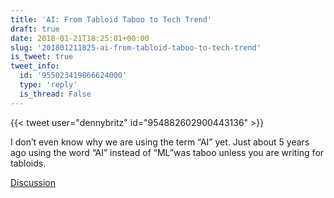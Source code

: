 ```yaml
---
title: 'AI: From Tabloid Taboo to Tech Trend'
draft: true
date: 2018-01-21T18:25:01+00:00
slug: '201801211825-ai-from-tabloid-taboo-to-tech-trend'
is_tweet: true
tweet_info:
  id: '955023419866624000'
  type: 'reply'
  is_thread: False
---
```




{{< tweet user="dennybritz" id="954882602900443136" >}}

I don’t even know why we are using the term “AI” yet. Just about 5 years ago using the word “AI” instead of “ML”was taboo unless you are writing for tabloids.

[Discussion](https://x.com/sytelus/status/955023419866624000)
